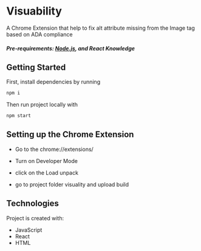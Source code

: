 # Visuability
A Chrome Extension that help to fix alt attribute missing from the Image tag based on ADA compliance

##### Pre-requirements: [Node.js](https://nodejs.org/en/download/), and React Knowledge
## Getting Started

First, install dependencies by running
```bash
npm i
``` 

Then run project locally with 

```bash
npm start
```
## Setting up the Chrome Extension 

* Go to the chrome://extensions/

* Turn on Developer Mode

* click on the Load unpack 

* go to project folder visuality and upload build 


## Technologies
Project is created with:
* JavaScript
* React
* HTML
